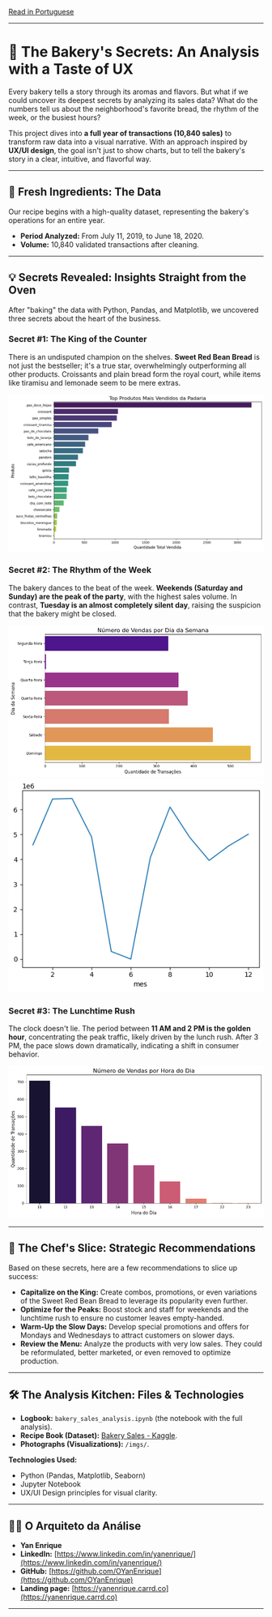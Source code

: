 [Read in Portuguese](README.pt.md) 

---

# 🥐 The Bakery's Secrets: An Analysis with a Taste of UX

Every bakery tells a story through its aromas and flavors. But what if we could uncover its deepest secrets by analyzing its sales data? What do the numbers tell us about the neighborhood's favorite bread, the rhythm of the week, or the busiest hours?

This project dives into **a full year of transactions (10,840 sales)** to transform raw data into a visual narrative. With an approach inspired by **UX/UI design**, the goal isn't just to show charts, but to tell the bakery's story in a clear, intuitive, and flavorful way.

---

## 🥖 Fresh Ingredients: The Data

Our recipe begins with a high-quality dataset, representing the bakery's operations for an entire year.

* **Period Analyzed:** From July 11, 2019, to June 18, 2020.
* **Volume:** 10,840 validated transactions after cleaning.

---

## 💡 Secrets Revealed: Insights Straight from the Oven

After "baking" the data with Python, Pandas, and Matplotlib, we uncovered three secrets about the heart of the business.

### Secret #1: The King of the Counter
There is an undisputed champion on the shelves. **Sweet Red Bean Bread** is not just the bestseller; it's a true star, overwhelmingly outperforming all other products. Croissants and plain bread form the royal court, while items like tiramisu and lemonade seem to be mere extras.

![Top selling products](produtos_mais_vendidos.png)

### Secret #2: The Rhythm of the Week
The bakery dances to the beat of the week. **Weekends (Saturday and Sunday) are the peak of the party**, with the highest sales volume. In contrast, **Tuesday is an almost completely silent day**, raising the suspicion that the bakery might be closed.

![Number of sales per day](numero_de_vendas_por_dia.png)
![Number of sales over time](vendas_ao_longo_do_tempo.png)

### Secret #3: The Lunchtime Rush
The clock doesn't lie. The period between **11 AM and 2 PM is the golden hour**, concentrating the peak traffic, likely driven by the lunch rush. After 3 PM, the pace slows down dramatically, indicating a shift in consumer behavior.

![Number of sales per hour](numero_de_vendas_por_hora.png)

---

## 🍰 The Chef's Slice: Strategic Recommendations

Based on these secrets, here are a few recommendations to slice up success:

* **Capitalize on the King:** Create combos, promotions, or even variations of the Sweet Red Bean Bread to leverage its popularity even further.
* **Optimize for the Peaks:** Boost stock and staff for weekends and the lunchtime rush to ensure no customer leaves empty-handed.
* **Warm-Up the Slow Days:** Develop special promotions and offers for Mondays and Wednesdays to attract customers on slower days.
* **Review the Menu:** Analyze the products with very low sales. They could be reformulated, better marketed, or even removed to optimize production.

---

## 🛠️ The Analysis Kitchen: Files & Technologies

* **Logbook:** `bakery_sales_analysis.ipynb` (the notebook with the full analysis).
* **Recipe Book (Dataset):** [Bakery Sales - Kaggle](https://www.kaggle.com/datasets/hosubjeong/bakery-sales).
* **Photographs (Visualizations):** `/imgs/`.

**Technologies Used:**
* Python (Pandas, Matplotlib, Seaborn)
* Jupyter Notebook
* UX/UI Design principles for visual clarity.

---

## 👨‍💻 O Arquiteto da Análise

* **Yan Enrique**
* **LinkedIn:** [https://www.linkedin.com/in/yanenrique/](https://www.linkedin.com/in/yanenrique/)
* **GitHub:** [https://github.com/OYanEnrique](https://github.com/OYanEnrique)
* **Landing page:** [https://yanenrique.carrd.co](https://yanenrique.carrd.co)
---
